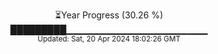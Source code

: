 <p align="center">
⏳Year Progress (30.26 %)<br>
█████████▁▁▁▁▁▁▁▁▁▁▁▁▁▁▁▁▁▁▁▁▁ <br>
<sub>Updated: Sat, 20 Apr 2024 18:02:26 GMT</sub>
</p>

